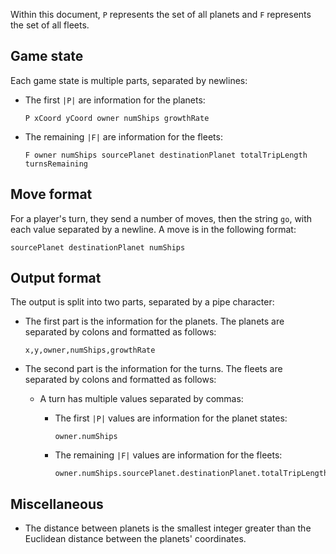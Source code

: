 Within this document, `P` represents the set of all planets and `F` represents
the set of all fleets.

Game state
----------

Each game state is multiple parts, separated by newlines:
  - The first `|P|` are information for the planets:

    ```text
    P xCoord yCoord owner numShips growthRate
    ```

  - The remaining `|F|` are information for the fleets:

    ```text
    F owner numShips sourcePlanet destinationPlanet totalTripLength turnsRemaining
    ```

Move format
-----------

For a player's turn, they send a number of moves, then the string `go`, with
each value separated by a newline. A move is in the following format:

```text
sourcePlanet destinationPlanet numShips
```

Output format
-------------

The output is split into two parts, separated by a pipe character:
  - The first part is the information for the planets. The planets are
    separated by colons and formatted as follows:

    ```text
    x,y,owner,numShips,growthRate
    ```

  - The second part is the information for the turns. The fleets are
    separated by colons and formatted as follows:
      - A turn has multiple values separated by commas:
          - The first `|P|` values are information for the planet states:

            ```text
            owner.numShips
            ```

          - The remaining `|F|` values are information for the fleets:

            ```text
            owner.numShips.sourcePlanet.destinationPlanet.totalTripLength.turnsRemaining
            ```
            
Miscellaneous
-------------

  - The distance between planets is the smallest integer greater than the
    Euclidean distance between the planets' coordinates.
